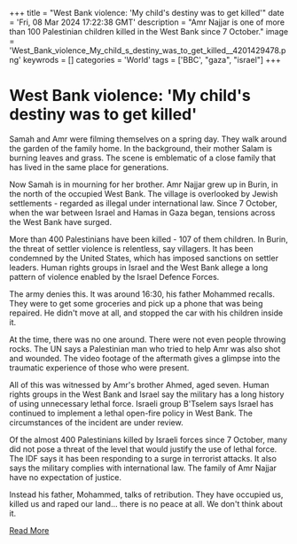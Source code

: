 +++
title = "West Bank violence: 'My child's destiny was to get killed'"
date = 'Fri, 08 Mar 2024 17:22:38 GMT'
description = "Amr Najjar is one of more than 100 Palestinian children killed in the West Bank since 7 October."
image = 'West_Bank_violence_My_child_s_destiny_was_to_get_killed__4201429478.png'
keywrods =  []
categories = 'World'
tags = ['BBC', "gaza", "israel"]
+++

# West Bank violence: 'My child's destiny was to get killed'

Samah and Amr were filming themselves on a spring day.
They walk around the garden of the family home.
In the background, their mother Salam is burning leaves and grass.
The scene is emblematic of a close family that has lived in the same place for generations.

Now Samah is in mourning for her brother.
Amr Najjar grew up in Burin, in the north of the occupied West Bank.
The village is overlooked by Jewish settlements - regarded as illegal under international law.
Since 7 October, when the war between Israel and Hamas in Gaza began, tensions across the West Bank have surged.

More than 400 Palestinians have been killed - 107 of them children.
In Burin, the threat of settler violence is relentless, say villagers.
It has been condemned by the United States, which has imposed sanctions on settler leaders.
Human rights groups in Israel and the West Bank allege a long pattern of violence enabled by the Israel Defence Forces.

The army denies this.
It was around 16:30, his father Mohammed recalls.
They were to get some groceries and pick up a phone that was being repaired.
He didn<bb>'t move at all, and stopped the car with his children inside it.

At the time, there was no one around.
There were not even people throwing rocks.
The UN says a Palestinian man who tried to help Amr was also shot and wounded.
The video footage of the aftermath gives a glimpse into the traumatic experience of those who were present.

All of this was witnessed by Amr<bb>'s brother Ahmed, aged seven.
Human rights groups in the West Bank and Israel say the military has a long history of using unnecessary lethal force.
Israeli group B<bb>'Tselem says Israel has continued to implement a lethal open-fire policy in West Bank.
The circumstances of the incident are under review.

Of the almost 400 Palestinians killed by Israeli forces since 7 October, many did not pose a threat of the level that would justify the use of lethal force.
The IDF says it has been responding to a surge in terrorist attacks.
It also says the military complies with international law.
The family of Amr Najjar have no expectation of justice.

Instead his father, Mohammed, talks of retribution.
They have occupied us, killed us and raped our land… there is no peace at all.
We don<bb>'t think about it.


[Read More](https://www.bbc.co.uk/news/world-middle-east-68514581)

